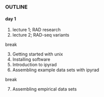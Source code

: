 ### OUTLINE

#### day 1 

1. lecture 1; RAD research 
2. lecture 2; RAD-seq variants

break

3. Getting started with unix
4. Installing software
5. Introduction to ipyrad
6. Assembling example data sets with ipyrad

break

7. Assembling empirical data sets

